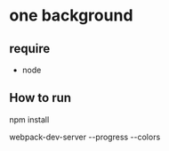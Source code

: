 # one background

## require
- node

## How to run
npm install

webpack-dev-server --progress --colors

